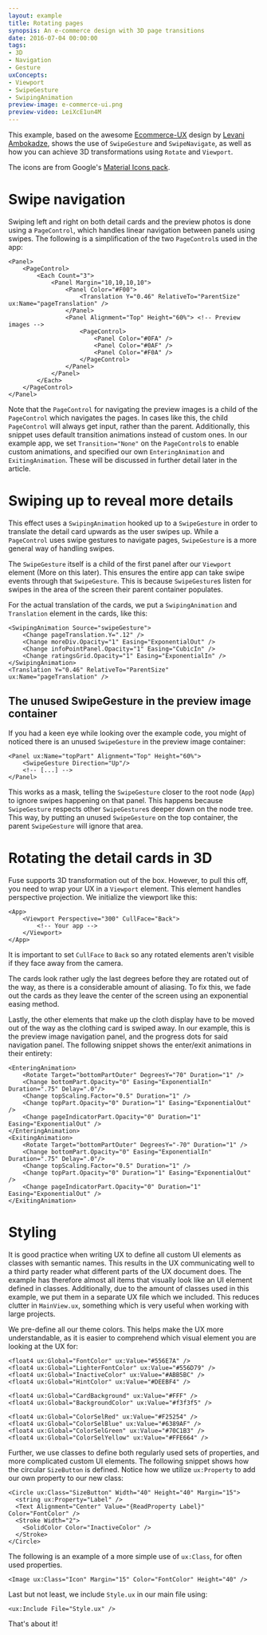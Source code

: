 ```yaml
---
layout: example
title: Rotating pages
synopsis: An e-commerce design with 3D page transitions
date: 2016-07-04 00:00:00
tags:
- 3D
- Navigation
- Gesture
uxConcepts:
- Viewport
- SwipeGesture
- SwipingAnimation
preview-image: e-commerce-ui.png
preview-video: LeiXcE1un4M
---
```

This example, based on the awesome [Ecommerce-UX](https://dribbble.com/shots/2249964-Ecommerce-UX) design by [Levani Ambokadze](https://dribbble.com/Amboka), shows the use of `SwipeGesture` and `SwipeNavigate`, as well as how you can achieve 3D transformations using `Rotate` and `Viewport`.

The icons are from Google's [Material Icons pack](https://design.google.com/icons/).

# Swipe navigation

Swiping left and right on both detail cards and the preview photos is done using a `PageControl`, which handles linear navigation between panels using swipes. The following is a simplification of the two `PageControl`s used in the app:

```
<Panel>
    <PageControl>
    	<Each Count="3">
			<Panel Margin="10,10,10,10">
				<Panel Color="#F00">
					<Translation Y="0.46" RelativeTo="ParentSize" ux:Name="pageTranslation" />
				</Panel>
			   	<Panel Alignment="Top" Height="60%"> <!-- Preview images -->
					<PageControl>
						<Panel Color="#0FA" />
						<Panel Color="#0AF" />
						<Panel Color="#F0A" />
					</PageControl>
				</Panel>
		   	</Panel>
	    </Each>
    </PageControl>
</Panel>
```

Note that the `PageControl` for navigating the preview images is a child of the `PageControl` which navigates the pages. In cases like this, the child `PageControl` will always get input, rather than the parent. Additionally, this snippet uses default transition animations instead of custom ones. In our example app, we set `Transition="None"` on the `PageControl`s to enable custom animations, and specified our own `EnteringAnimation` and `ExitingAnimation`. These will be discussed in further detail later in the article.

# Swiping up to reveal more details

This effect uses a `SwipingAnimation` hooked up to a `SwipeGesture` in order to translate the detail card upwards as the user swipes up. While a `PageControl` uses swipe gestures to navigate pages, `SwipeGesture` is a more general way of handling swipes.

The `SwipeGesture` itself is a child of the first panel after our `Viewport` element (More on this later). This ensures the entire app can take swipe events through that `SwipeGesture`. This is because `SwipeGesture`s listen for swipes in the area of the screen their parent container populates.

For the actual translation of the cards, we put a `SwipingAnimation` and `Translation` element in the cards, like this:

```
<SwipingAnimation Source="swipeGesture">
	<Change pageTranslation.Y=".12" />
	<Change moreDiv.Opacity="1" Easing="ExponentialOut" />
	<Change infoPointPanel.Opacity="1" Easing="CubicIn" />
	<Change ratingsGrid.Opacity="1" Easing="ExponentialIn" />
</SwipingAnimation>
<Translation Y="0.46" RelativeTo="ParentSize" ux:Name="pageTranslation" />
```

## The unused SwipeGesture in the preview image container

If you had a keen eye while looking over the example code, you might of noticed there is an unused `SwipeGesture` in the preview image container:

```
<Panel ux:Name="topPart" Alignment="Top" Height="60%">
	<SwipeGesture Direction="Up"/>
	<!-- [...] -->
</Panel>
```

This works as a mask, telling the `SwipeGesture` closer to the root node (`App`) to ignore swipes happening on that panel. This happens because `SwipeGesture` respects other `SwipeGesture`s deeper down on the node tree. This way, by putting an unused `SwipeGesture` on the top container, the parent `SwipeGesture` will ignore that area.

# Rotating the detail cards in 3D

Fuse supports 3D transformation out of the box. However, to pull this off, you need to wrap your UX in a `Viewport` element. This element handles perspective projection. We initialize the viewport like this:

```
<App>
	<Viewport Perspective="300" CullFace="Back">
		<!-- Your app -->
	</Viewport>
</App>
```

It is important to set `CullFace` to `Back` so any rotated elements aren't visible if they face away from the camera.

The cards look rather ugly the last degrees before they are rotated out of the way, as there is a considerable amount of aliasing. To fix this, we fade out the cards as they leave the center of the screen using an exponential easing method.

Lastly, the other elements that make up the cloth display have to be moved out of the way as the clothing card is swiped away. In our example, this is the preview image navigation panel, and the progress dots for said navigation panel. The following snippet shows the enter/exit animations in their entirety:

```
<EnteringAnimation>
	<Rotate Target="bottomPartOuter" DegreesY="70" Duration="1" />
	<Change bottomPart.Opacity="0" Easing="ExponentialIn" Duration=".75" Delay=".0"/>
	<Change topScaling.Factor="0.5" Duration="1" />
	<Change topPart.Opacity="0" Duration="1" Easing="ExponentialOut" />
	<Change pageIndicatorPart.Opacity="0" Duration="1" Easing="ExponentialOut" />
</EnteringAnimation>
<ExitingAnimation>
	<Rotate Target="bottomPartOuter" DegreesY="-70" Duration="1" />
	<Change bottomPart.Opacity="0" Easing="ExponentialIn" Duration=".75" Delay=".0"/>
	<Change topScaling.Factor="0.5" Duration="1" />
	<Change topPart.Opacity="0" Duration="1" Easing="ExponentialOut" />
	<Change pageIndicatorPart.Opacity="0" Duration="1" Easing="ExponentialOut" />
</ExitingAnimation>
```

# Styling

It is good practice when writing UX to define all custom UI elements as classes with semantic names. This results in the UX communicating well to a third party reader what different parts of the UX document does. The example has therefore almost all items that visually look like an UI element defined in classes. Additionally, due to the amount of classes used in this example, we put them in a separate UX file which we included. This reduces clutter in `MainView.ux`, something which is very useful when working with large projects.

We pre-define all our theme colors. This helps make the UX more understandable, as it is easier to comprehend which visual element you are looking at the UX for:

```
<float4 ux:Global="FontColor" ux:Value="#556E7A" />
<float4 ux:Global="LighterFontColor" ux:Value="#556D79" />
<float4 ux:Global="InactiveColor" ux:Value="#ABB5BC" />
<float4 ux:Global="HintColor" ux:Value="#DEEBF4" />

<float4 ux:Global="CardBackground" ux:Value="#FFF" />
<float4 ux:Global="BackgroundColor" ux:Value="#f3f3f5" />

<float4 ux:Global="ColorSelRed" ux:Value="#F25254" />
<float4 ux:Global="ColorSelBlue" ux:Value="#6389AF" />
<float4 ux:Global="ColorSelGreen" ux:Value="#70C1B3" />
<float4 ux:Global="ColorSelYellow" ux:Value="#FFE664" />
```

Further, we use classes to define both regularly used sets of properties, and more complicated custom UI elements. The following snippet shows how the circular `SizeButton` is defined. Notice how we utilize `ux:Property` to add our own property to our new class:

```
<Circle ux:Class="SizeButton" Width="40" Height="40" Margin="15">
  <string ux:Property="Label" />
  <Text Alignment="Center" Value="{ReadProperty Label}" Color="FontColor" />
  <Stroke Width="2">
    <SolidColor Color="InactiveColor" />
  </Stroke>
</Circle>
```

The following is an example of a more simple use of `ux:Class`, for often used properties.

```
<Image ux:Class="Icon" Margin="15" Color="FontColor" Height="40" />
```

Last but not least, we include `Style.ux` in our main file using:

```
<ux:Include File="Style.ux" />
```

That's about it!
